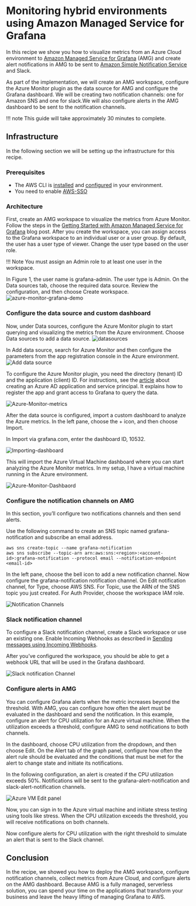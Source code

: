 # Monitoring hybrid environments using Amazon Managed Service for Grafana

In this recipe we show you how to visualize metrics from an Azure Cloud environment to [Amazon Managed Service for Grafana](https://aws.amazon.com/grafana/) (AMG) and create alert notifications in AMG to be sent to [Amazon Simple Notification Service](https://docs.aws.amazon.com/sns/latest/dg/welcome.html) and Slack.


As part of the implementation, we will create an AMG workspace, configure the Azure Monitor plugin as the data source for AMG and configure the Grafana dashboard. We will be creating two notification channels: one for Amazon SNS and one for slack.We will also configure alerts in the AMG dashboard to be sent to the notification channels.

!!! note
    This guide will take approximately 30 minutes to complete.

## Infrastructure
In the following section we will be setting up the infrastructure for this recipe. 

### Prerequisites

* The AWS CLI is [installed](https://docs.aws.amazon.com/cli/latest/userguide/cli-chap-install.html) and [configured](https://docs.aws.amazon.com/cli/latest/userguide/cli-chap-configure.html) in your environment.
* You need to enable [AWS-SSO](https://docs.aws.amazon.com/singlesignon/latest/userguide/step1.html)

### Architecture


First, create an AMG workspace to visualize the metrics from Azure Monitor. Follow the steps in the [Getting Started with Amazon Managed Service for Grafana](https://aws.amazon.com/blogs/mt/amazon-managed-grafana-getting-started/) blog post. After you create the workspace, you can assign access to the Grafana workspace to an individual user or a user group. By default, the user has a user type of viewer. Change the user type based on the user role.

!!! Note 
    You must assign an Admin role to at least one user in the workspace.

In Figure 1, the user name is grafana-admin. The user type is Admin. On the Data sources tab, choose the required data source. Review the configuration, and then choose Create workspace.
![azure-monitor-grafana-demo](../images/azure-monitor-grafana.png)



### Configure the data source and custom dashboard

Now, under Data sources, configure the Azure Monitor plugin to start querying and visualizing the metrics from the Azure environment. Choose Data sources to add a data source.
![datasources](../images/datasource.png)

In Add data source, search for Azure Monitor and then configure the parameters from the app registration console in the Azure environment.
![Add data source](../images/datasource-addition.png)

To configure the Azure Monitor plugin, you need the directory (tenant) ID and the application (client) ID. For instructions, see the [article](https://docs.microsoft.com/en-us/azure/active-directory/develop/howto-create-service-principal-portal) about creating an Azure AD application and service principal. It explains how to register the app and grant access to Grafana to query the data.

![Azure-Monitor-metrics](../images/azure-monitor-metrics.png)

After the data source is configured, import a custom dashboard to analyze the Azure metrics. In the left pane, choose the + icon, and then choose Import.

In Import via grafana.com, enter the dashboard ID, 10532.

![Importing-dashboard](../images/import-dashboard.png)

This will import the Azure Virtual Machine dashboard where you can start analyzing the Azure Monitor metrics. In my setup, I have a virtual machine running in the Azure environment.

![Azure-Monitor-Dashbaord](../images/azure-dashboard.png)


### Configure the notification channels on AMG

In this section, you’ll configure two notifications channels and then send alerts.

Use the following command to create an SNS topic named grafana-notification and subscribe an email address.

```
aws sns create-topic --name grafana-notification
aws sns subscribe --topic-arn arn:aws:sns:<region>:<account-id>:grafana-notification --protocol email --notification-endpoint <email-id>

```
In the left pane, choose the bell icon to add a new notification channel.
Now configure the grafana-notification notification channel. On Edit notification channel, for Type, choose AWS SNS. For Topic, use the ARN of the SNS topic you just created. For Auth Provider, choose the workspace IAM role.

![Notification Channels](../images/notification-channels.png)

### Slack notification channel 
To configure a Slack notification channel, create a Slack workspace or use an existing one. Enable Incoming Webhooks as described in [Sending messages using Incoming Webhooks](https://api.slack.com/messaging/webhooks).

After you’ve configured the workspace, you should be able to get a webhook URL that will be used in the Grafana dashboard.

![Slack notification Channel](../images/slack-notificaiton.png)





### Configure alerts in AMG

You can configure Grafana alerts when the metric increases beyond the threshold. With AMG, you can configure how often the alert must be evaluated in the dashboard and send the notification. In this example, configure an alert for CPU utilization for an Azure virtual machine. When the utilization exceeds a threshold, configure AMG to send notifications to both channels.

In the dashboard, choose CPU utilization from the dropdown, and then choose Edit. On the Alert tab of the graph panel, configure how often the alert rule should be evaluated and the conditions that must be met for the alert to change state and initiate its notifications.

In the following configuration, an alert is created if the CPU utilization exceeds 50%. Notifications will be sent to the grafana-alert-notification and slack-alert-notification channels.

![Azure VM Edit panel](../images/alert-config.png)

Now, you can sign in to the Azure virtual machine and initiate stress testing using tools like stress. When the CPU utilization exceeds the threshold, you will receive notifications on both channels.

Now configure alerts for CPU utilization with the right threshold to simulate an alert that is sent to the Slack channel.

## Conclusion

In the recipe, we showed you how to deploy the AMG workspace, configure notification channels, collect metrics from Azure Cloud, and configure alerts on the AMG dashboard. Because AMG is a fully managed, serverless solution, you can spend your time on the applications that transform your business and leave the heavy lifting of managing Grafana to AWS.
